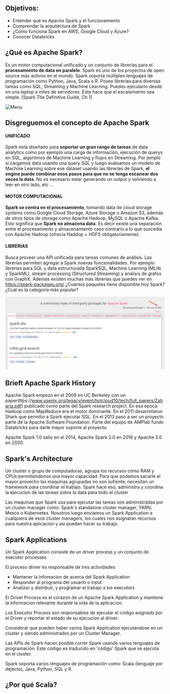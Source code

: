 ## Objetivos:
- Entender qué es Apache Spark y el funcionamiento
- Comprender la arquitectura de Spark
- ¿Cómo funciona Spark en AWS, Google Cloud y Azure?
- Conocer Databricks

## ¿Qué es Apache Spark?
Es un motor computacional unificado y un conjunto de librerías para el **procesamiento de data en paralelo**. Spark es uno de los proyectos de open source más activos en el mundo. Spark soporta múltiples lenguajes de programación como Python, Java, Scala o R. Posee librerías para diversas tareas como SQL, Streaming y Machine Learning. Puedes ejecutarlo desde en una laptop a miles de servidores. Esto hace que el escalamiento sea simple. [Spark The Definitive Guide, Ch 1]

![Menu](https://image.slidesharecdn.com/24hopazuredatabricksiseasierthanyouthinkv2-190911002741/95/azure-databricks-is-easier-than-you-think-6-638.jpg)

## Disgreguemos el concepto de Apache Spark
#### **UNIFICADO**
Spark está diseñado para **soportar un gran rango de tareas** de data analytics como por ejemplo una carga de información, ejecución de querys en SQL, algoritmos de Machine Learning y flujos en Streaming. Por jemplo si cargamos data usando una query SQL y luego evaluamos un modelo de Machine Learning sobre ese dataset usando las librerías de Spark, **el engine puede combinar esos pasos para que no se tenga escanear dos veces la data**. 
No es necesario estar generando un output y volviendo a leer en otro lado, etc ...

#### **MOTOR COMPUTACIONAL**
**Spark se centra en el procesamiento**, tomando data de cloud storage systems como Google Cloud Storage, Azure Storage o Amazon S3, además de otros tipos de storage como Apache Hadoop, MySQL o Apache Kafka. Esto significa que **Spark no almacena data**. Es decir existe una separación entre el procesamiento y almacenamiento caso contrario a lo que suscedía con Apache Hadoop (ofrecía Haddop + HDFS obligatoriamente).

#### **LIBRERIAS**
Busca proveer una API unificada para tareas comunes de análisis. Las librerías permiten agregar a Spark nuevas funcionalidades. Por ejemplo librerías para SQL y data estructurada SparkSQL, Machine Learning (MLlib y SparkML), stream processing (Structured Streaming) y análisis de gráfos con GraphX. Además existen muchas más librerías que puedes ver en https://spark-packages.org/ ¿Cuántos paquetes tiene disponible hoy Spark? ¿Cuál es la categoría más popular?

![Menu](./assets/Screenshot_3.png)


## Brieft Apache Spark History
Apache Spark empezo en el 2009 en UC Berkeley con un paper(ttps://www.usenix.org/legacy/event/hotcloud10/tech/full_papers/Zaharia.pdf) publicado como parte del Spark research project. En esa epoca Hadoop como MapReduce era el motor dominante. En el 2011 desarrollaron Shark que permitio a Spark ejecutar SQL. En el 2013 paso a ser un proyecto parte de la Apache Software Foundation. Parte del equipo de AMPlab fundo Databricks para darle mayor soporte al proyecto.

Apache Spark 1.0 salio en el 2014, Apache Spark 2.0 en 2016 y Apache 3.0 en 2020.

## Spark's Architecture
Un cluster o grupo de computadoras, agrupa los recursos como RAM y CPUs permitiendonos una mayor capacidad. Para que podamos sacarle el mayor provecho las maquinas agrupadas no son sufiente, necesitan un framework para coordinar el trabajo. Spark hace eso, administra y coordina la ejecucion de las tareas sobre la data para todo el cluster

Las maquinas que Spark usa para ejecutar las tareas son administradas por un cluster manager como: Spark's standalone cluster manager, YARN, Mesos o Kubernetes. Nosotros luego enviamos un Spark Application a cualquiera de esos cluster managers, los cuales nos asignaran recursos para nuestra aplicacion y asi puedan hacer su trabajo.

## Spark Applications
Un Spark Application consiste de un driver process y un conjunto de executor processes

El proceso driver es responsable de tres actividades:
- Mantener la infomacion de acerca del Spark Application
- Responder al programa del usuario o input
- Analizar y distribuir, y programar el trabajo a los executors

El Driver Process es el corazon de un Apache Spark Application y mantiene la informacion relevante durante la vida de la aplicacion.

Los Executor Process son responsables de ejecutar el codigo asignado por el Driver y reportar el estado de su ejecucion al driver.

Considerar que pueden haber varios Spark Application ejecutandose en un cluster y siendo administrados por un Cluster Manager.

Las APIs de Spark hacen posible correr Spark usando varios lenguajes de programación. Este código es traducido en 'código' Spark que se ejecuta en el cluster.

Spark soporta varios lenguajes de programación como: Scala (lenguaje por dejecto), Java, Python, SQL y R.

## ¿Por qué Scala?
